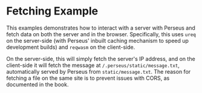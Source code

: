 # Fetching Example

This examples demonstrates how to interact with a server with Perseus and fetch data on both the server and in the browser. Specifically, this uses `ureq` on the server-side (with Perseus' inbuilt caching mechanism to speed up development builds) and `reqwasm` on the client-side.

On the server-side, this will simply fetch the server's IP address, and on the client-side it will fetch the message at `/.perseus/static/message.txt`, automatically served by Perseus from `static/message.txt`. The reason for fetching a file on the same site is to prevent issues with CORS, as documented in the book.
